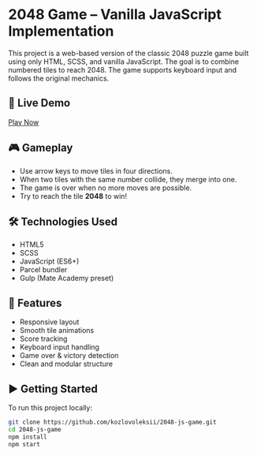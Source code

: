 # 2048 Game – Vanilla JavaScript Implementation

This project is a web-based version of the classic 2048 puzzle game built using only HTML, SCSS, and vanilla JavaScript. The goal is to combine numbered tiles to reach 2048. The game supports keyboard input and follows the original mechanics.

## 🚀 Live Demo

[Play Now](https://kozlovoleksii.github.io/2048-js-game/)

## 🎮 Gameplay

- Use arrow keys to move tiles in four directions.
- When two tiles with the same number collide, they merge into one.
- The game is over when no more moves are possible.
- Try to reach the tile **2048** to win!

## 🛠 Technologies Used

- HTML5
- SCSS
- JavaScript (ES6+)
- Parcel bundler
- Gulp (Mate Academy preset)

## 🧩 Features

- Responsive layout
- Smooth tile animations
- Score tracking
- Keyboard input handling
- Game over & victory detection
- Clean and modular structure

## ▶ Getting Started

To run this project locally:

```bash
git clone https://github.com/kozlovoleksii/2048-js-game.git
cd 2048-js-game
npm install
npm start
